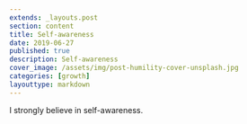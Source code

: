 ```yaml
---
extends: _layouts.post
section: content
title: Self-awareness
date: 2019-06-27
published: true
description: Self-awareness
cover_image: /assets/img/post-humility-cover-unsplash.jpg
categories: [growth]
layouttype: markdown
---
```

I strongly believe in self-awareness.

